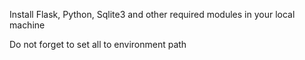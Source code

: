 Install Flask, Python, Sqlite3 and other required modules in your local machine

Do not forget to set all to environment path
